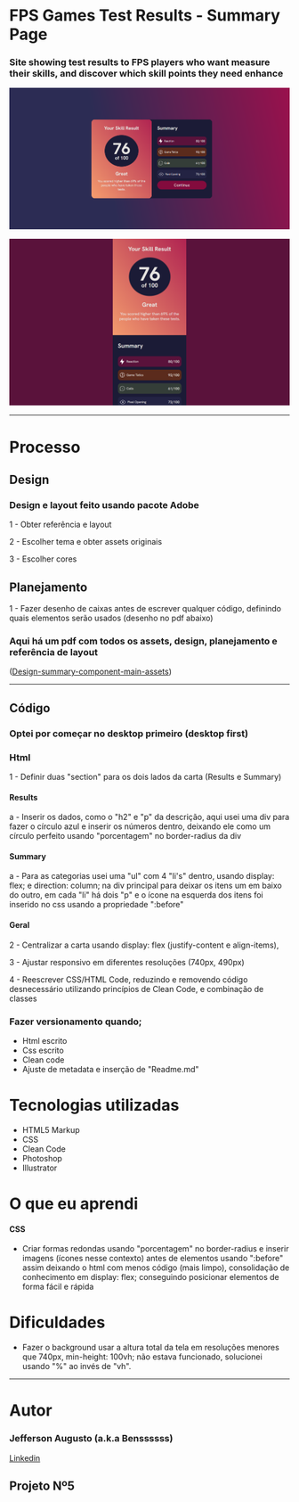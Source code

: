 
# FPS Games Test Results - Summary Page
### Site showing test results to FPS players who want measure their skills, and discover which skill points they need enhance

[<img src="./src/readme/desktop.png">](https://github.com/benssssss/skill-summary/tree/main)

[<img src="./src/readme/mobile-350px.png">](https://github.com/benssssss/skill-summary/tree/main)

---

# Processo

## Design
### Design e layout feito usando pacote Adobe 

1 - Obter referência e layout

2 - Escolher tema e obter assets originais

3 - Escolher cores

## Planejamento

1 - Fazer desenho de caixas antes de escrever qualquer código, definindo quais elementos serão usados (desenho no pdf abaixo)

### Aqui há um pdf com todos os assets, design, planejamento e referência de layout

([Design-summary-component-main-assets](https://drive.google.com/file/d/1i4Xv5dxNV40jS_cO7Qk36fPeIRnfLchN/view?usp=sharing))

---

## Código
### Optei por começar no desktop primeiro (desktop first)

### Html 

1 - Definir duas "section" para os dois lados da carta (Results e Summary)

#### Results

a - Inserir os dados, como o "h2" e "p" da descrição, aqui usei uma div para fazer o círculo azul e inserir os números dentro, deixando ele como um círculo perfeito usando "porcentagem" no border-radius da div

#### Summary

a - Para as categorias usei uma "ul" com 4 "li's" dentro, usando display: flex; e direction: column; na div principal para deixar os itens um em baixo do outro, em cada "li" há dois "p" e o ícone na esquerda dos itens foi inserido no css usando a propriedade ":before"  

#### Geral

2 - Centralizar a carta usando display: flex (justify-content e align-items),

3 - Ajustar responsivo em diferentes resoluções (740px, 490px)

4 - Reescrever CSS/HTML Code, reduzindo e removendo código desnecessário utilizando princípios de Clean Code, e combinação de classes

### Fazer versionamento quando;
- Html escrito
- Css escrito
- Clean code
- Ajuste de metadata e inserção de "Readme.md"

# Tecnologias utilizadas
- HTML5 Markup 
- CSS
- Clean Code
- Photoshop
- Illustrator

# O que eu aprendi

#### CSS
- Criar formas redondas usando "porcentagem" no border-radius e inserir imagens (ícones nesse contexto) antes de elementos usando ":before" assim deixando o html com menos código (mais limpo), consolidação de conhecimento em display: flex; conseguindo posicionar elementos de forma fácil e rápida

# Dificuldades
- Fazer o background usar a altura total da tela em resoluções menores que 740px, min-height: 100vh; não estava funcionado, solucionei usando "%" ao invés de "vh".
---

# Autor
### Jefferson Augusto (a.k.a Benssssss) 
[Linkedin](https://www.linkedin.com/in/benssssss/)

## Projeto Nº5
